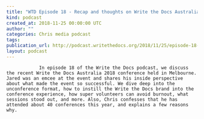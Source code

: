 ```yaml
---
title: "WTD Episode 18 - Recap and thoughts on Write the Docs Australia 2018"
kind: podcast
created_at: 2018-11-25 00:00:00 UTC
author: ""
categories: Chris media podcast
tags: 
publication_url: http://podcast.writethedocs.org/2018/11/25/episode-18-wtd-australia-recap/
layout: podcast
---
```


                In episode 18 of the Write the Docs podcast, we discuss the recent Write the Docs Australia 2018 conference held in Melbourne. Jared was an emcee at the event and shares his inside perspective about what made the event so successful. We dive deep into the unconference format, how to instill the Write the Docs brand into the conference experience, how super volunteers can avoid burnout, what sessions stood out, and more. Also, Chris confesses that he has attended about 40 conferences this year, and explains a few reasons why.
            
